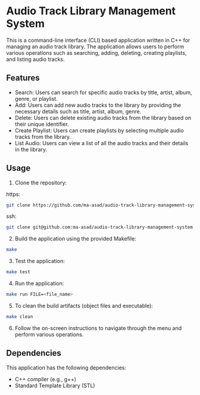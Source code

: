 # Audio Track Library Management System

This is a command-line interface (CLI) based application written in C++ for managing an audio track library. The application allows users to perform various operations such as searching, adding, deleting, creating playlists, and listing audio tracks.

## Features

- Search: Users can search for specific audio tracks by title, artist, album, genre, or playlist.
- Add: Users can add new audio tracks to the library by providing the necessary details such as title, artist, album, genre.
- Delete: Users can delete existing audio tracks from the library based on their unique identifier.
- Create Playlist: Users can create playlists by selecting multiple audio tracks from the library.
- List Audio: Users can view a list of all the audio tracks and their details in the library.

## Usage

1. Clone the repository:

https: 
```bash
git clone https://github.com/ma-asad/audio-track-library-management-system.git
```

ssh: 
```bash
git clone git@github.com:ma-asad/audio-track-library-management-system.git
```

2. Build the application using the provided Makefile:

```bash
make
```

3. Test the application:

```bash
make test
```

4. Run the application:

```bash
make run FILE=<file_name>
```

5. To clean the build artifacts (object files and executable):

```bash
make clean
```

6. Follow the on-screen instructions to navigate through the menu and perform various operations.

## Dependencies

This application has the following dependencies:

- C++ compiler (e.g., g++)
- Standard Template Library (STL)